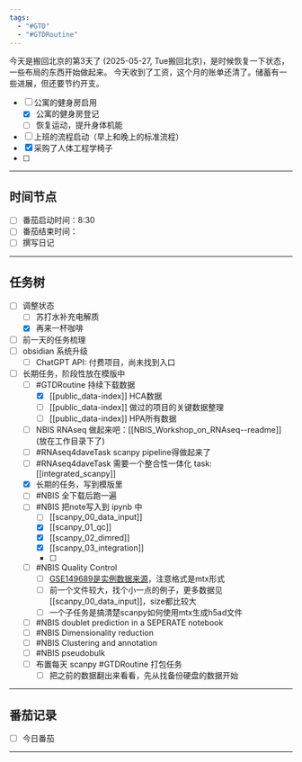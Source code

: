 ```yaml
---
tags:
  - "#GTD"
  - "#GTDRoutine"
---
```

今天是搬回北京的第3天了 (2025-05-27, Tue搬回北京)，是时候恢复一下状态，一些布局的东西开始做起来。
今天收到了工资，这个月的账单还清了。储蓄有一些进展，但还要节约开支。

- [ ] 公寓的健身房启用
	- [x] 公寓的健身房登记
	- [ ] 恢复运动，提升身体机能
- [ ] 上班的流程启动（早上和晚上的标准流程）
- [x] 采购了人体工程学椅子
- [ ] 

---
## 时间节点

- [ ] 番茄启动时间：8:30
- [ ] 番茄结束时间：
- [ ] 撰写日记

---
## 任务树

- [ ] 调整状态
	- [ ] 苏打水补充电解质
	- [x] 再来一杯咖啡
- [ ] 前一天的任务梳理
- [ ] obsidian 系统升级
	- [ ] ChatGPT API: 付费项目，尚未找到入口
- [ ] 长期任务，阶段性放在模版中
	- [ ] #GTDRoutine 持续下载数据
		- [x] [[public_data-index]] HCA数据
		- [ ] [[public_data-index]] 做过的项目的关键数据整理
		- [ ] [[public_data-index]] HPA所有数据
	- [ ] NBIS RNAseq 做起来吧：[[NBIS_Workshop_on_RNAseq--readme]] (放在工作目录下了)
	- [ ] #RNAseq4daveTask scanpy pipeline得做起来了
	- [ ] #RNAseq4daveTask 需要一个整合性一体化 task: [[integrated_scanpy]]
    - [x] 长期的任务，写到模版里
    - [ ] #NBIS 全下载后跑一遍
    - [ ] #NBIS 把note写入到 ipynb 中
	    - [ ] [[scanpy_00_data_input]]
	    - [x] [[scanpy_01_qc]]
	    - [x] [[scanpy_02_dimred]]
	    - [x] [[scanpy_03_integration]]
	    - [ ] 
    - [ ] #NBIS Quality Control
	    - [ ] [GSE149689是实例数据来源](https://www.ncbi.nlm.nih.gov/geo/query/acc.cgi?acc=GSE149689)，注意格式是mtx形式 
	    - [ ] 前一个文件较大，找个小一点的例子，更多数据见[[scanpy_00_data_input]]，size都比较大
	    - [ ] 一个子任务是搞清楚scanpy如何使用mtx生成h5ad文件
    - [ ] #NBIS doublet prediction in a SEPERATE notebook
    - [ ] #NBIS Dimensionality reduction
    - [ ] #NBIS Clustering and annotation
    - [ ] #NBIS pseudobulk
    - [ ] 布置每天 scanpy #GTDRoutine 打包任务
	    - [ ] 把之前的数据翻出来看看，先从找备份硬盘的数据开始
    
---
## 番茄记录

- [ ] 今日番茄

---
